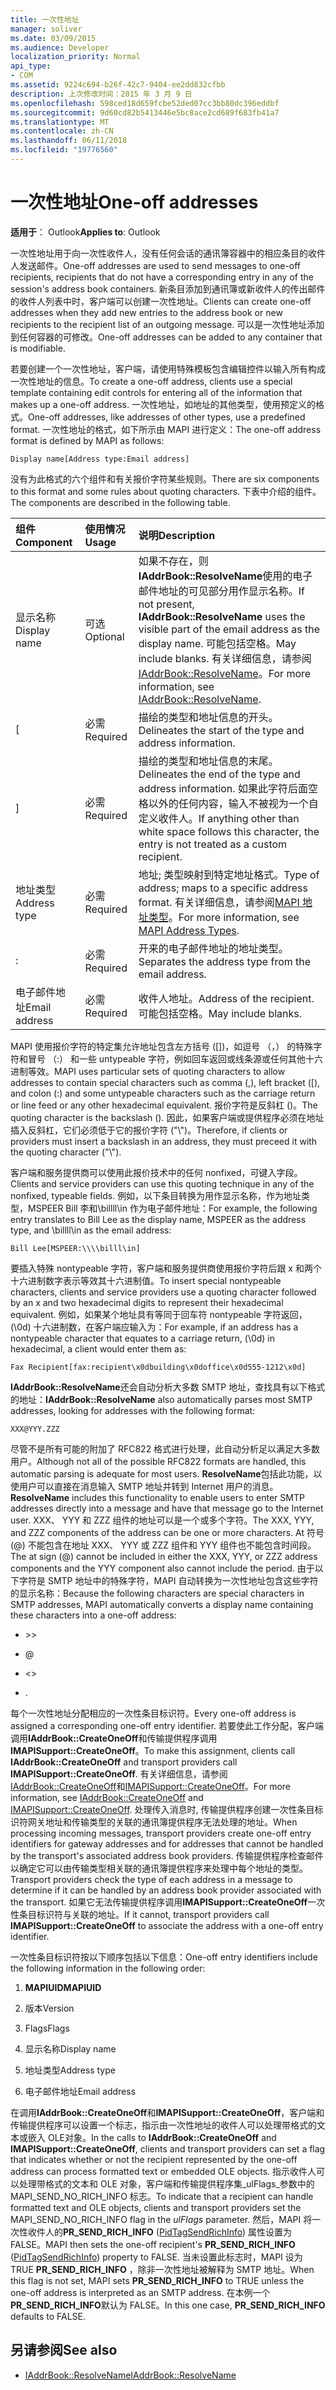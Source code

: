 ```yaml
---
title: 一次性地址
manager: soliver
ms.date: 03/09/2015
ms.audience: Developer
localization_priority: Normal
api_type:
- COM
ms.assetid: 9224c694-b26f-42c7-9404-ee2dd832cfbb
description: 上次修改时间：2015 年 3 月 9 日
ms.openlocfilehash: 598ced18d659fcbe52ded07cc3bb80dc396eddbf
ms.sourcegitcommit: 9d60cd82b5413446e5bc8ace2cd689f683fb41a7
ms.translationtype: MT
ms.contentlocale: zh-CN
ms.lasthandoff: 06/11/2018
ms.locfileid: "19776560"
---
```

# <a name="one-off-addresses"></a><span data-ttu-id="f33fa-103">一次性地址</span><span class="sxs-lookup"><span data-stu-id="f33fa-103">One-off addresses</span></span>

<span data-ttu-id="f33fa-104">**适用于**： Outlook</span><span class="sxs-lookup"><span data-stu-id="f33fa-104">**Applies to**: Outlook</span></span> 
  
<span data-ttu-id="f33fa-105">一次性地址用于向一次性收件人，没有任何会话的通讯簿容器中的相应条目的收件人发送邮件。</span><span class="sxs-lookup"><span data-stu-id="f33fa-105">One-off addresses are used to send messages to one-off recipients, recipients that do not have a corresponding entry in any of the session's address book containers.</span></span> <span data-ttu-id="f33fa-106">新条目添加到通讯簿或新收件人的传出邮件的收件人列表中时，客户端可以创建一次性地址。</span><span class="sxs-lookup"><span data-stu-id="f33fa-106">Clients can create one-off addresses when they add new entries to the address book or new recipients to the recipient list of an outgoing message.</span></span> <span data-ttu-id="f33fa-107">可以是一次性地址添加到任何容器的可修改。</span><span class="sxs-lookup"><span data-stu-id="f33fa-107">One-off addresses can be added to any container that is modifiable.</span></span>
  
<span data-ttu-id="f33fa-108">若要创建一个一次性地址，客户端，请使用特殊模板包含编辑控件以输入所有构成一次性地址的信息。</span><span class="sxs-lookup"><span data-stu-id="f33fa-108">To create a one-off address, clients use a special template containing edit controls for entering all of the information that makes up a one-off address.</span></span> <span data-ttu-id="f33fa-109">一次性地址，如地址的其他类型，使用预定义的格式。</span><span class="sxs-lookup"><span data-stu-id="f33fa-109">One-off addresses, like addresses of other types, use a predefined format.</span></span> <span data-ttu-id="f33fa-110">一次性地址的格式，如下所示由 MAPI 进行定义：</span><span class="sxs-lookup"><span data-stu-id="f33fa-110">The one-off address format is defined by MAPI as follows:</span></span>
  
`Display name[Address type:Email address]`
  
<span data-ttu-id="f33fa-111">没有为此格式的六个组件和有关报价字符某些规则。</span><span class="sxs-lookup"><span data-stu-id="f33fa-111">There are six components to this format and some rules about quoting characters.</span></span> <span data-ttu-id="f33fa-112">下表中介绍的组件。</span><span class="sxs-lookup"><span data-stu-id="f33fa-112">The components are described in the following table.</span></span>
  
|<span data-ttu-id="f33fa-113">**组件**</span><span class="sxs-lookup"><span data-stu-id="f33fa-113">**Component**</span></span>|<span data-ttu-id="f33fa-114">**使用情况**</span><span class="sxs-lookup"><span data-stu-id="f33fa-114">**Usage**</span></span>|<span data-ttu-id="f33fa-115">**说明**</span><span class="sxs-lookup"><span data-stu-id="f33fa-115">**Description**</span></span>|
|:-----|:-----|:-----|
|<span data-ttu-id="f33fa-116">显示名称</span><span class="sxs-lookup"><span data-stu-id="f33fa-116">Display name</span></span>  <br/> |<span data-ttu-id="f33fa-117">可选</span><span class="sxs-lookup"><span data-stu-id="f33fa-117">Optional</span></span>  <br/> |<span data-ttu-id="f33fa-118">如果不存在，则**IAddrBook::ResolveName**使用的电子邮件地址的可见部分用作显示名称。</span><span class="sxs-lookup"><span data-stu-id="f33fa-118">If not present, **IAddrBook::ResolveName** uses the visible part of the email address as the display name.</span></span> <span data-ttu-id="f33fa-119">可能包括空格。</span><span class="sxs-lookup"><span data-stu-id="f33fa-119">May include blanks.</span></span> <span data-ttu-id="f33fa-120">有关详细信息，请参阅[IAddrBook::ResolveName](iaddrbook-resolvename.md)。</span><span class="sxs-lookup"><span data-stu-id="f33fa-120">For more information, see [IAddrBook::ResolveName](iaddrbook-resolvename.md).</span></span>  <br/> |
|<span data-ttu-id="f33fa-121">[</span><span class="sxs-lookup"><span data-stu-id="f33fa-121"></span></span>  <br/> |<span data-ttu-id="f33fa-122">必需</span><span class="sxs-lookup"><span data-stu-id="f33fa-122">Required</span></span>  <br/> |<span data-ttu-id="f33fa-123">描绘的类型和地址信息的开头。</span><span class="sxs-lookup"><span data-stu-id="f33fa-123">Delineates the start of the type and address information.</span></span>  <br/> |
|<span data-ttu-id="f33fa-124">]</span><span class="sxs-lookup"><span data-stu-id="f33fa-124"></span></span>  <br/> |<span data-ttu-id="f33fa-125">必需</span><span class="sxs-lookup"><span data-stu-id="f33fa-125">Required</span></span>  <br/> |<span data-ttu-id="f33fa-126">描绘的类型和地址信息的末尾。</span><span class="sxs-lookup"><span data-stu-id="f33fa-126">Delineates the end of the type and address information.</span></span> <span data-ttu-id="f33fa-127">如果此字符后面空格以外的任何内容，输入不被视为一个自定义收件人。</span><span class="sxs-lookup"><span data-stu-id="f33fa-127">If anything other than white space follows this character, the entry is not treated as a custom recipient.</span></span>  <br/> |
|<span data-ttu-id="f33fa-128">地址类型</span><span class="sxs-lookup"><span data-stu-id="f33fa-128">Address type</span></span>  <br/> |<span data-ttu-id="f33fa-129">必需</span><span class="sxs-lookup"><span data-stu-id="f33fa-129">Required</span></span>  <br/> |<span data-ttu-id="f33fa-130">地址; 类型映射到特定地址格式。</span><span class="sxs-lookup"><span data-stu-id="f33fa-130">Type of address; maps to a specific address format.</span></span> <span data-ttu-id="f33fa-131">有关详细信息，请参阅[MAPI 地址类型](mapi-address-types.md)。</span><span class="sxs-lookup"><span data-stu-id="f33fa-131">For more information, see [MAPI Address Types](mapi-address-types.md).</span></span>  <br/> |
|<span data-ttu-id="f33fa-132">:</span><span class="sxs-lookup"><span data-stu-id="f33fa-132"></span></span>  <br/> |<span data-ttu-id="f33fa-133">必需</span><span class="sxs-lookup"><span data-stu-id="f33fa-133">Required</span></span>  <br/> |<span data-ttu-id="f33fa-134">开来的电子邮件地址的地址类型。</span><span class="sxs-lookup"><span data-stu-id="f33fa-134">Separates the address type from the email address.</span></span>  <br/> |
|<span data-ttu-id="f33fa-135">电子邮件地址</span><span class="sxs-lookup"><span data-stu-id="f33fa-135">Email address</span></span>  <br/> |<span data-ttu-id="f33fa-136">必需</span><span class="sxs-lookup"><span data-stu-id="f33fa-136">Required</span></span>  <br/> |<span data-ttu-id="f33fa-137">收件人地址。</span><span class="sxs-lookup"><span data-stu-id="f33fa-137">Address of the recipient.</span></span> <span data-ttu-id="f33fa-138">可能包括空格。</span><span class="sxs-lookup"><span data-stu-id="f33fa-138">May include blanks.</span></span>  <br/> |
   
<span data-ttu-id="f33fa-139">MAPI 使用报价字符的特定集允许地址包含左方括号 ([])，如逗号 （，） 的特殊字符和冒号 （:） 和一些 untypeable 字符，例如回车返回或线条源或任何其他十六进制等效。</span><span class="sxs-lookup"><span data-stu-id="f33fa-139">MAPI uses particular sets of quoting characters to allow addresses to contain special characters such as comma (,), left bracket ([), and colon (:) and some untypeable characters such as the carriage return or line feed or any other hexadecimal equivalent.</span></span> <span data-ttu-id="f33fa-140">报价字符是反斜杠 (\)。</span><span class="sxs-lookup"><span data-stu-id="f33fa-140">The quoting character is the backslash (\).</span></span> <span data-ttu-id="f33fa-141">因此，如果客户端或提供程序必须在地址插入反斜杠，它们必须低于它的报价字符 ("\\")。</span><span class="sxs-lookup"><span data-stu-id="f33fa-141">Therefore, if clients or providers must insert a backslash in an address, they must preceed it with the quoting character ("\\").</span></span>
  
<span data-ttu-id="f33fa-142">客户端和服务提供商可以使用此报价技术中的任何 nonfixed，可键入字段。</span><span class="sxs-lookup"><span data-stu-id="f33fa-142">Clients and service providers can use this quoting technique in any of the nonfixed, typeable fields.</span></span> <span data-ttu-id="f33fa-143">例如，以下条目转换为用作显示名称，作为地址类型，MSPEER Bill 李和\\billll\in 作为电子邮件地址：</span><span class="sxs-lookup"><span data-stu-id="f33fa-143">For example, the following entry translates to Bill Lee as the display name, MSPEER as the address type, and \\billll\in as the email address:</span></span>
  
`Bill Lee[MSPEER:\\\\billl\in]`

<span data-ttu-id="f33fa-144">要插入特殊 nontypeable 字符，客户端和服务提供商使用报价字符后跟 x 和两个十六进制数字表示等效其十六进制值。</span><span class="sxs-lookup"><span data-stu-id="f33fa-144">To insert special nontypeable characters, clients and service providers use a quoting character followed by an x and two hexadecimal digits to represent their hexadecimal equivalent.</span></span> <span data-ttu-id="f33fa-145">例如，如果某个地址具有等同于回车符 nontypeable 字符返回，(\0d) 十六进制数，在客户端应输入为：</span><span class="sxs-lookup"><span data-stu-id="f33fa-145">For example, if an address has a nontypeable character that equates to a carriage return, (\0d) in hexadecimal, a client would enter them as:</span></span>
  
`Fax Recipient[fax:recipient\x0dbuilding\x0doffice\x0d555-1212\x0d]`

<span data-ttu-id="f33fa-146">**IAddrBook::ResolveName**还会自动分析大多数 SMTP 地址，查找具有以下格式的地址：</span><span class="sxs-lookup"><span data-stu-id="f33fa-146">**IAddrBook::ResolveName** also automatically parses most SMTP addresses, looking for addresses with the following format:</span></span> 
  
`XXX@YYY.ZZZ`

<span data-ttu-id="f33fa-147">尽管不是所有可能的附加了 RFC822 格式进行处理，此自动分析足以满足大多数用户。</span><span class="sxs-lookup"><span data-stu-id="f33fa-147">Although not all of the possible RFC822 formats are handled, this automatic parsing is adequate for most users.</span></span> <span data-ttu-id="f33fa-148">**ResolveName**包括此功能，以使用户可以直接在消息输入 SMTP 地址并转到 Internet 用户的消息。</span><span class="sxs-lookup"><span data-stu-id="f33fa-148">**ResolveName** includes this functionality to enable users to enter SMTP addresses directly into a message and have that message go to the Internet user.</span></span> <span data-ttu-id="f33fa-149">XXX、 YYY 和 ZZZ 组件的地址可以是一个或多个字符。</span><span class="sxs-lookup"><span data-stu-id="f33fa-149">The XXX, YYY, and ZZZ components of the address can be one or more characters.</span></span> <span data-ttu-id="f33fa-150">At 符号 (@) 不能包含在地址 XXX、 YYY 或 ZZZ 组件和 YYY 组件也不能包含时间段。</span><span class="sxs-lookup"><span data-stu-id="f33fa-150">The at sign (@) cannot be included in either the XXX, YYY, or ZZZ address components and the YYY component also cannot include the period.</span></span> <span data-ttu-id="f33fa-151">由于以下字符是 SMTP 地址中的特殊字符，MAPI 自动转换为一次性地址包含这些字符的显示名称：</span><span class="sxs-lookup"><span data-stu-id="f33fa-151">Because the following characters are special characters in SMTP addresses, MAPI automatically converts a display name containing these characters into a one-off address:</span></span> 
  
- \>\>
    
- @
    
- \<\>
    
- <span data-ttu-id="f33fa-152">.</span><span class="sxs-lookup"><span data-stu-id="f33fa-152"></span></span>
    
<span data-ttu-id="f33fa-153">每个一次性地址分配相应的一次性条目标识符。</span><span class="sxs-lookup"><span data-stu-id="f33fa-153">Every one-off address is assigned a corresponding one-off entry identifier.</span></span> <span data-ttu-id="f33fa-154">若要使此工作分配，客户端调用**IAddrBook::CreateOneOff**和传输提供程序调用**IMAPISupport::CreateOneOff**。</span><span class="sxs-lookup"><span data-stu-id="f33fa-154">To make this assignment, clients call **IAddrBook::CreateOneOff** and transport providers call **IMAPISupport::CreateOneOff**.</span></span> <span data-ttu-id="f33fa-155">有关详细信息，请参阅[IAddrBook::CreateOneOff](iaddrbook-createoneoff.md)和[IMAPISupport::CreateOneOff](imapisupport-createoneoff.md)。</span><span class="sxs-lookup"><span data-stu-id="f33fa-155">For more information, see [IAddrBook::CreateOneOff](iaddrbook-createoneoff.md) and [IMAPISupport::CreateOneOff](imapisupport-createoneoff.md).</span></span> <span data-ttu-id="f33fa-156">处理传入消息时, 传输提供程序创建一次性条目标识符网关地址和传输类型的关联的通讯簿提供程序无法处理的地址。</span><span class="sxs-lookup"><span data-stu-id="f33fa-156">When processing incoming messages, transport providers create one-off entry identifiers for gateway addresses and for addresses that cannot be handled by the transport's associated address book providers.</span></span> <span data-ttu-id="f33fa-157">传输提供程序检查邮件以确定它可以由传输类型相关联的通讯簿提供程序来处理中每个地址的类型。</span><span class="sxs-lookup"><span data-stu-id="f33fa-157">Transport providers check the type of each address in a message to determine if it can be handled by an address book provider associated with the transport.</span></span> <span data-ttu-id="f33fa-158">如果它无法传输提供程序调用**IMAPISupport::CreateOneOff**一次性条目标识符与关联的地址。</span><span class="sxs-lookup"><span data-stu-id="f33fa-158">If it cannot, transport providers call **IMAPISupport::CreateOneOff** to associate the address with a one-off entry identifier.</span></span> 
  
<span data-ttu-id="f33fa-159">一次性条目标识符按以下顺序包括以下信息：</span><span class="sxs-lookup"><span data-stu-id="f33fa-159">One-off entry identifiers include the following information in the following order:</span></span>
  
1. <span data-ttu-id="f33fa-160">**MAPIUID**</span><span class="sxs-lookup"><span data-stu-id="f33fa-160">**MAPIUID**</span></span>
    
2. <span data-ttu-id="f33fa-161">版本</span><span class="sxs-lookup"><span data-stu-id="f33fa-161">Version</span></span>
    
3. <span data-ttu-id="f33fa-162">Flags</span><span class="sxs-lookup"><span data-stu-id="f33fa-162">Flags</span></span>
    
4. <span data-ttu-id="f33fa-163">显示名称</span><span class="sxs-lookup"><span data-stu-id="f33fa-163">Display name</span></span>
    
5. <span data-ttu-id="f33fa-164">地址类型</span><span class="sxs-lookup"><span data-stu-id="f33fa-164">Address type</span></span>
    
6. <span data-ttu-id="f33fa-165">电子邮件地址</span><span class="sxs-lookup"><span data-stu-id="f33fa-165">Email address</span></span>
    
<span data-ttu-id="f33fa-166">在调用**IAddrBook::CreateOneOff**和**IMAPISupport::CreateOneOff**，客户端和传输提供程序可以设置一个标志，指示由一次性地址的收件人可以处理带格式的文本或嵌入 OLE对象。</span><span class="sxs-lookup"><span data-stu-id="f33fa-166">In the calls to **IAddrBook::CreateOneOff** and **IMAPISupport::CreateOneOff**, clients and transport providers can set a flag that indicates whether or not the recipient represented by the one-off address can process formatted text or embedded OLE objects.</span></span> <span data-ttu-id="f33fa-167">指示收件人可以处理带格式的文本和 OLE 对象，客户端和传输提供程序集_ulFlags_参数中的 MAPI_SEND_NO_RICH_INFO 标志。</span><span class="sxs-lookup"><span data-stu-id="f33fa-167">To indicate that a recipient can handle formatted text and OLE objects, clients and transport providers set the MAPI_SEND_NO_RICH_INFO flag in the  _ulFlags_ parameter.</span></span> <span data-ttu-id="f33fa-168">然后，MAPI 将一次性收件人的**PR_SEND_RICH_INFO** ([PidTagSendRichInfo](pidtagsendrichinfo-canonical-property.md)) 属性设置为 FALSE。</span><span class="sxs-lookup"><span data-stu-id="f33fa-168">MAPI then sets the one-off recipient's **PR_SEND_RICH_INFO** ([PidTagSendRichInfo](pidtagsendrichinfo-canonical-property.md)) property to FALSE.</span></span> <span data-ttu-id="f33fa-169">当未设置此标志时，MAPI 设为 TRUE **PR_SEND_RICH_INFO** ，除非一次性地址被解释为 SMTP 地址。</span><span class="sxs-lookup"><span data-stu-id="f33fa-169">When this flag is not set, MAPI sets **PR_SEND_RICH_INFO** to TRUE unless the one-off address is interpreted as an SMTP address.</span></span> <span data-ttu-id="f33fa-170">在本例一个**PR_SEND_RICH_INFO**默认为 FALSE。</span><span class="sxs-lookup"><span data-stu-id="f33fa-170">In this one case, **PR_SEND_RICH_INFO** defaults to FALSE.</span></span> 
  
## <a name="see-also"></a><span data-ttu-id="f33fa-171">另请参阅</span><span class="sxs-lookup"><span data-stu-id="f33fa-171">See also</span></span>

- [<span data-ttu-id="f33fa-172">IAddrBook::ResolveName</span><span class="sxs-lookup"><span data-stu-id="f33fa-172">IAddrBook::ResolveName</span></span>](iaddrbook-resolvename.md)

